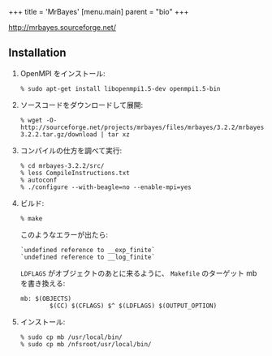 +++
title = 'MrBayes'
[menu.main]
  parent = "bio"
+++

<http://mrbayes.sourceforge.net/>

## Installation

1.  OpenMPI をインストール:

        % sudo apt-get install libopenmpi1.5-dev openmpi1.5-bin

2.  ソースコードをダウンロードして展開:

        % wget -O- http://sourceforge.net/projects/mrbayes/files/mrbayes/3.2.2/mrbayes-3.2.2.tar.gz/download | tar xz

3.  コンパイルの仕方を調べて実行:

        % cd mrbayes-3.2.2/src/
        % less CompileInstructions.txt
        % autoconf
        % ./configure --with-beagle=no --enable-mpi=yes

4.  ビルド:

        % make

    このようなエラーが出たら:

        `undefined reference to __exp_finite`
        `undefined reference to __log_finite`

    `LDFLAGS` がオブジェクトのあとに来るように、
    `Makefile` のターゲット mb を書き換える:

        mb: $(OBJECTS)
                $(CC) $(CFLAGS) $^ $(LDFLAGS) $(OUTPUT_OPTION)

5.  インストール:

        % sudo cp mb /usr/local/bin/
        % sudo cp mb /nfsroot/usr/local/bin/

